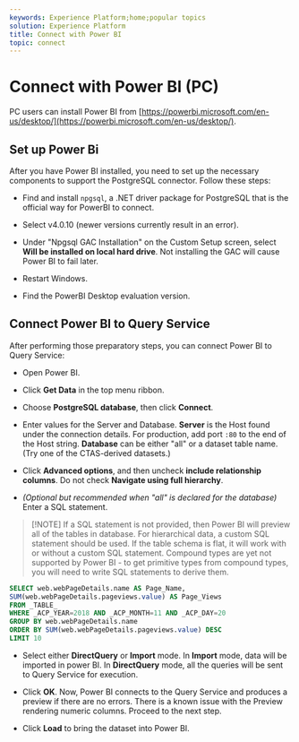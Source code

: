 ```yaml
---
keywords: Experience Platform;home;popular topics
solution: Experience Platform
title: Connect with Power BI
topic: connect
---
```


# Connect with Power BI (PC)

PC users can install Power BI from [https://powerbi.microsoft.com/en-us/desktop/](https://powerbi.microsoft.com/en-us/desktop/).

## Set up Power Bi

After you have Power BI installed, you need to set up the necessary components to support the PostgreSQL connector. Follow these steps:

* Find and install `npgsql`, a .NET driver package for PostgreSQL that is the official way for PowerBI to connect.

* Select v4.0.10 (newer versions currently result in an error).

* Under "Npgsql GAC Installation" on the Custom Setup screen, select **Will be installed on local hard drive**. Not installing the GAC will cause Power BI to fail later.

* Restart Windows.

* Find the PowerBI Desktop evaluation version.

## Connect Power BI to Query Service

After performing those preparatory steps, you can connect Power BI to Query Service:

* Open Power BI.

* Click **Get Data** in the top menu ribbon.

* Choose **PostgreSQL database**, then click **Connect**.

* Enter values for the Server and Database. **Server** is the Host found under the connection details. For production, add port `:80` to the end of the Host string. **Database** can be either "all" or a dataset table name. (Try one of the CTAS-derived datasets.)

* Click **Advanced options**, and then uncheck **include relationship columns**. Do not check **Navigate using full hierarchy**.

* _(Optional but recommended when "all" is declared for the database)_ Enter a SQL statement. 

>[!NOTE] If a SQL statement is not provided, then Power BI will preview all of the tables in database. For hierarchical data, a custom SQL statement should be used. If the table schema is flat, it will work with or without a custom SQL statement. Compound types are yet not supported by Power BI - to get primitive types from compound types, you will need to write SQL statements to derive them.

```sql
SELECT web.webPageDetails.name AS Page_Name, 
SUM(web.webPageDetails.pageviews.value) AS Page_Views 
FROM _TABLE_ 
WHERE _ACP_YEAR=2018 AND _ACP_MONTH=11 AND _ACP_DAY=20 
GROUP BY web.webPageDetails.name 
ORDER BY SUM(web.webPageDetails.pageviews.value) DESC 
LIMIT 10
``` 

* Select either **DirectQuery** or **Import** mode. In **Import** mode, data will be imported in power BI. In **DirectQuery** mode, all the queries will be sent to Query Service for execution.

* Click **OK**. Now, Power BI connects to the Query Service and produces a preview if there are no errors. There is a known issue with the Preview rendering numeric columns. Proceed to the next step.

* Click **Load** to bring the dataset into Power BI.
